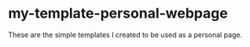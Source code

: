 # my-template-personal-webpage
These are the simple templates I created to be used as a personal page. 
